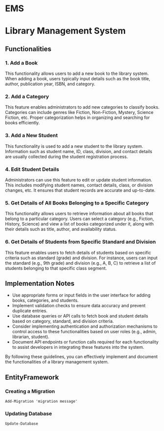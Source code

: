 # EMS

# Library Management System

## Functionalities

### 1. Add a Book

This functionality allows users to add a new book to the library system. When adding a book, users typically input details such as the book title, author, publication year, ISBN, and category.

### 2. Add a Category

This feature enables administrators to add new categories to classify books. Categories can include genres like Fiction, Non-Fiction, Mystery, Science Fiction, etc. Proper categorization helps in organizing and searching for books efficiently.

### 3. Add a New Student

This functionality is used to add a new student to the library system. Information such as student name, ID, class, division, and contact details are usually collected during the student registration process.

### 4. Edit Student Details

Administrators can use this feature to edit or update student information. This includes modifying student names, contact details, class, or division changes, etc. It ensures that student records are accurate and up-to-date.

### 5. Get Details of All Books Belonging to a Specific Category

This functionality allows users to retrieve information about all books that belong to a particular category. Users can select a category (e.g., Fiction, History, Science) and view a list of books categorized under it, along with their details such as title, author, and availability status.

### 6. Get Details of Students from Specific Standard and Division

This feature enables users to fetch details of students based on specific criteria such as standard (grade) and division. For instance, users can input the standard (e.g., 9th grade) and division (e.g., A, B, C) to retrieve a list of students belonging to that specific class segment.

## Implementation Notes

- Use appropriate forms or input fields in the user interface for adding books, categories, and students.
- Implement validation checks to ensure data accuracy and prevent duplicate entries.
- Use database queries or API calls to fetch book and student details based on category, standard, and division criteria.
- Consider implementing authentication and authorization mechanisms to control access to these functionalities based on user roles (e.g., admin, librarian, student).
- Document API endpoints or function calls required for each functionality to assist developers in integrating these features into the system.

By following these guidelines, you can effectively implement and document the functionalities of a library management system.

## EntityFramework

### Creating a Migration

```shell
Add-Migration 'migration message' 
```
### Updating Database

```shell
Update-Database
```


